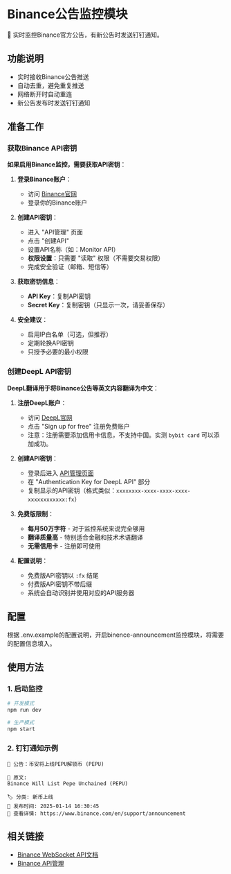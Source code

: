 # Binance公告监控模块

📢 实时监控Binance官方公告，有新公告时发送钉钉通知。

## 功能说明

- 实时接收Binance公告推送
- 自动去重，避免重复推送
- 网络断开时自动重连
- 新公告发布时发送钉钉通知

## 准备工作

### 获取Binance API密钥

**如果启用Binance监控，需要获取API密钥**：

1. **登录Binance账户**：
   - 访问 [Binance官网](https://www.binance.com/)
   - 登录你的Binance账户

2. **创建API密钥**：
   - 进入 "API管理" 页面
   - 点击 "创建API"
   - 设置API名称（如：Monitor API）
   - **权限设置**：只需要 "读取" 权限（不需要交易权限）
   - 完成安全验证（邮箱、短信等）

3. **获取密钥信息**：
   - **API Key**：复制API密钥
   - **Secret Key**：复制密钥（只显示一次，请妥善保存）

4. **安全建议**：
   - 启用IP白名单（可选，但推荐）
   - 定期轮换API密钥
   - 只授予必要的最小权限

### 创建DeepL API密钥

**DeepL翻译用于将Binance公告等英文内容翻译为中文**：

1. **注册DeepL账户**：
   - 访问 [DeepL官网](https://www.deepl.com/pro-api)
   - 点击 "Sign up for free" 注册免费账户
   - 注意：注册需要添加信用卡信息，不支持中国。实测 `bybit card` 可以添加成功。

2. **创建API密钥**：
   - 登录后进入 [API管理页面](https://www.deepl.com/account/api)
   - 在 "Authentication Key for DeepL API" 部分
   - 复制显示的API密钥（格式类似：`xxxxxxxx-xxxx-xxxx-xxxx-xxxxxxxxxxxx:fx`）

3. **免费版限制**：
   - **每月50万字符** - 对于监控系统来说完全够用
   - **翻译质量高** - 特别适合金融和技术术语翻译
   - **无需信用卡** - 注册即可使用

4. **配置说明**：
   - 免费版API密钥以 `:fx` 结尾
   - 付费版API密钥不带后缀
   - 系统会自动识别并使用对应的API服务器

## 配置

根据 .env.example的配置说明，开启binence-announcement监控模块，将需要的配置信息填入。


## 使用方法

### 1. 启动监控
```bash
# 开发模式
npm run dev

# 生产模式
npm start
```

### 2. 钉钉通知示例

```
📢 公告：币安将上线PEPU解锁币 (PEPU)

📄 原文:
Binance Will List Pepe Unchained (PEPU)

🏷️ 分类: 新币上线
📅 发布时间: 2025-01-14 16:30:45
🔗 查看详情: https://www.binance.com/en/support/announcement
```

## 相关链接

- [Binance WebSocket API文档](https://developers.binance.com/docs/zh-CN/cms/general-info)
- [Binance API管理](https://www.binance.com/zh-CN/my/settings/api-management)
